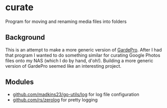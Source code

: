 # curate
Program for moving and renaming media files into folders

## Background

This is an attempt to make a more generic version of
[GardePro](https://github.com/madkins23/gardepro).
After I had that program I wanted to do something similar for
curating Google Photos files onto my NAS (which I do by hand, d'oh!).
Building a more generic version of GardePro seemed like an interesting project.

## Modules

* [github.com/madkins23/go-utils/log](https://github.com/madkins23/go-utils) for log file configuration
* [github.com/rs/zerolog](https://github.com/rs/zerolog) for pretty logging

